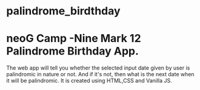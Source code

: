 # palindrome_birdthday
# neoG Camp -Nine Mark 12 Palindrome Birthday App.
The web app will tell you whether the  selected input date given by user is palindromic in nature or not. And if it's not, then what is the next date when it will be palindromic.
It is created using HTML,CSS and Vanilla JS.
